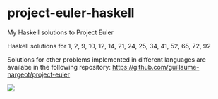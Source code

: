 project-euler-haskell
=====================

My Haskell solutions to Project Euler

Haskell solutions for 1, 2, 9, 10, 12, 14, 21, 24, 25, 34, 41, 52, 65, 72, 92

Solutions for other problems implemented in different languages are availabe in the following repository: https://github.com/guillaume-nargeot/project-euler

<img src="http://projecteuler.net/profile/killy971.png"/>
